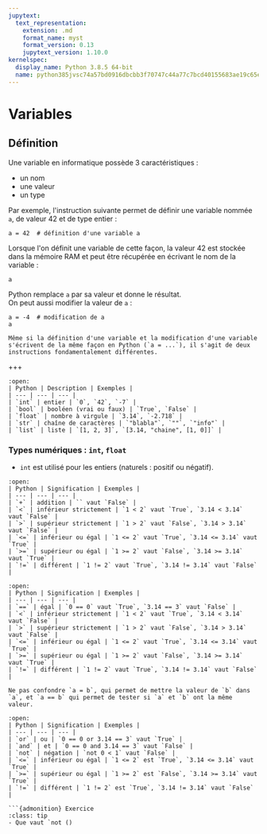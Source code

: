 ```yaml
---
jupytext:
  text_representation:
    extension: .md
    format_name: myst
    format_version: 0.13
    jupytext_version: 1.10.0
kernelspec:
  display_name: Python 3.8.5 64-bit
  name: python385jvsc74a57bd0916dbcbb3f70747c44a77c7bcd40155683ae19c65e1c03b4aa3499c5328201f1
---
```


# Variables

## Définition
Une variable en informatique possède 3 caractéristiques :
- un nom
- une valeur
- un type

Par exemple, l'instruction suivante permet de définir une variable nommée `a`, de valeur 42 et de type entier :

```{code-cell} ipython3
a = 42  # définition d'une variable a
```

Lorsque l'on définit une variable de cette façon, la valeur 42 est stockée dans la mémoire RAM et peut être récupérée en écrivant le nom de la variable :

```{code-cell} ipython3
a
```

Python remplace `a` par sa valeur et donne le résultat.  
On peut aussi modifier la valeur de `a` :

```{code-cell} ipython3
a = -4  # modification de a
a
```

```{danger}
Même si la définition d'une variable et la modification d'une variable s'écrivent de la même façon en Python (`a = ...`), il s'agit de deux instructions fondamentalement différentes.   
```

+++

```{dropdown} Types classiques
:open:
| Python | Description | Exemples |
| --- | --- | --- |
| `int` | entier | `0`, `42`, `-7` |
| `bool` | booléen (vrai ou faux) | `True`, `False` |
| `float` | nombre à virgule | `3.14`, `-2.718` |
| `str` | chaîne de caractères | `"blabla"`, `""`, `"info"` |
| `list` | liste | `[1, 2, 3]`, `[3.14, "chaine", [1, 0]]` |
```

### Types numériques : `int`, `float`

* `int` est utilisé pour les entiers (naturels : positif ou négatif).

```{dropdown} Opérations numériques
:open:
| Python | Signification | Exemples |
| --- | --- | --- |
| `+` | addition | `` vaut `False` |
| `<` | inférieur strictement | `1 < 2` vaut `True`, `3.14 < 3.14` vaut `False` |
| `>` | supérieur strictement | `1 > 2` vaut `False`, `3.14 > 3.14` vaut `False` |
| `<=` | inférieur ou égal | `1 <= 2` vaut `True`, `3.14 <= 3.14` vaut `True` |
| `>=` | supérieur ou égal | `1 >= 2` vaut `False`, `3.14 >= 3.14` vaut `True` |
| `!=` | différent | `1 != 2` vaut `True`, `3.14 != 3.14` vaut `False` |
```

```{dropdown} Comparaisons numériques
:open:
| Python | Signification | Exemples |
| --- | --- | --- |
| `==` | égal | `0 == 0` vaut `True`, `3.14 == 3` vaut `False` |
| `<` | inférieur strictement | `1 < 2` vaut `True`, `3.14 < 3.14` vaut `False` |
| `>` | supérieur strictement | `1 > 2` vaut `False`, `3.14 > 3.14` vaut `False` |
| `<=` | inférieur ou égal | `1 <= 2` vaut `True`, `3.14 <= 3.14` vaut `True` |
| `>=` | supérieur ou égal | `1 >= 2` vaut `False`, `3.14 >= 3.14` vaut `True` |
| `!=` | différent | `1 != 2` vaut `True`, `3.14 != 3.14` vaut `False` |
```

```{note}
Ne pas confondre `a = b`, qui permet de mettre la valeur de `b` dans `a`, et `a == b` qui permet de tester si `a` et `b` ont la même valeur.  
```

```{dropdown} **Opérateurs booléens**
:open:
| Python | Signification | Exemples |
| --- | --- | --- |
| `or` | ou | `0 == 0 or 3.14 == 3` vaut `True` |
| `and` | et | `0 == 0 and 3.14 == 3` vaut `False` |
| `not` | négation | `not 0 < 1` vaut `False` |
| `<=` | inférieur ou égal | `1 <= 2` est `True`, `3.14 <= 3.14` vaut `True` |
| `>=` | supérieur ou égal | `1 >= 2` est `False`, `3.14 >= 3.14` vaut `True` |
| `!=` | différent | `1 != 2` est `True`, `3.14 != 3.14` vaut `False` |

```{admonition} Exercice
:class: tip
- Que vaut `not ()
```

